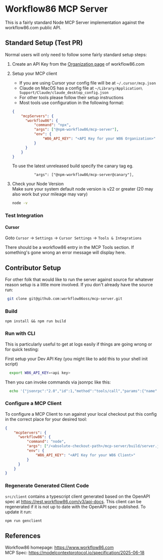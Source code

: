 # Workflow86 MCP Server

This is a fairly standard Node MCP Server implementation against the workflow86.com public API.

## Standard Setup (Test PR)

Normal users will only need to follow some fairly standard setup steps:
1. Create an API Key from the [Organization page](https://app.workflow86.com/organization) of workflow86.com
2. Setup your MCP client
   * If you are using Cursor your config file will be at `~/.cursor/mcp.json`  
   * Claude on MacOS has a config file at `~/Library/Application\ Support/Claude/claude_desktop_config.json`  
   * For other tools please follow their setup instructions
   * Most tools use configuration in the following format:
   ```json
   {
       "mcpServers": {
         "workflow86": {
             "command": "npx",
             "args": ["@npm-workflow86/mcp-server"],
             "env": {
                 "W86_API_KEY": "<API Key for your W86 Organization>"
             }
         }
       }
   }
   ```
   To use the latest unreleased build specify the canary tag eg.
   ```
             "args": ["@npm-workflow86/mcp-server@canary"],
   ```

3. Check your Node Version  
   Make sure your system default node version is v22 or greater (20 may also work but your mileage may vary)
   ```bash
   node -v
   ```
### Test Integration
#### Cursor
Goto `Cursor` -> `Settings` -> `Cursor Settings` -> `Tools & Integrations`

There should be a workflow86 entry in the MCP Tools section. If something's gone wrong an error message will display here.

## Contributor Setup

For other folk that would like to run the server against source for whatever reason setup is a little more involved.
If you don't already have the source run: 
```bash
 git clone git@github.com:workflow86oss/mcp-server.git
```

### Build
`npm install && npm run build`

### Run with CLI
This is particularly useful to get at logs easily if things are going wrong or for quick testing:

First setup your Dev API Key (you might like to add this to your shell init script)
```bash
  export W86_API_KEY=<api key>
```

Then you can invoke commands via jsonrpc like this:
```bash
  echo '{"jsonrpc":"2.0","id":1,"method":"tools/call","params":{"name":"list-workflows","arguments":{}}}' | node build/server.js
```

### Configure a MCP Client
To configure a MCP Client to run against your local checkout put this config in the correct place for your desired tool:
```json
{
    "mcpServers": {
      "workflow86": {
          "command": "node",
          "args": ["/<absolute-checkout-path>/mcp-server/build/server.js"],
          "env": {
              "W86_API_KEY": "<API Key for your W86 Client>"
          }
      }
    }
}
```

### Regenerate Generated Client Code
`src/client` contains a typescript client generated based on the OpenAPI spec at https://rest.workflow86.com/v3/api-docs. This client can be regenerated if it is not up to date with the OpenAPI spec published. To update it run:

```bash
npm run genclient
```

## References

Workflow86 homepage: https://www.workflow86.com  
MCP Spec: https://modelcontextprotocol.io/specification/2025-06-18

